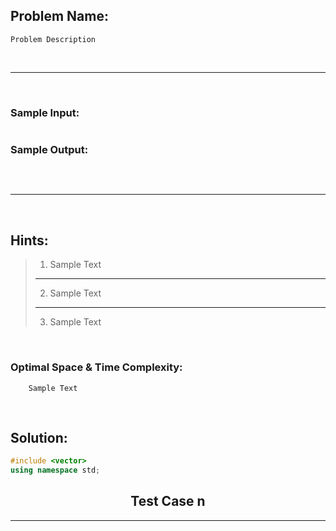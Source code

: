 ## Problem Name:

    Problem Description

<br/>

---

<br/>

### Sample Input:

```cpp

```

### Sample Output:

```cpp

```

<br/>

---

<br/>

## Hints:

> 1. Sample Text
>
> ---
>
> 2. Sample Text
>
> ---
>
> 3. Sample Text

<br/>

### Optimal Space & Time Complexity:

```
    Sample Text
```

<br/>

## Solution:

```cpp
#include <vector>
using namespace std;
```

## <center>Test Case n</center>

---

```json

```
